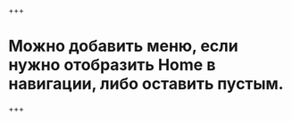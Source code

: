 +++
# Можно добавить меню, если нужно отобразить Home в навигации, либо оставить пустым.
+++
<script>
  // Перенаправление на страницу /p/wiki/ при загрузке главной страницы
  if (typeof window !== 'undefined') {
    window.location.href = "/p/wiki/";
  }
</script>
